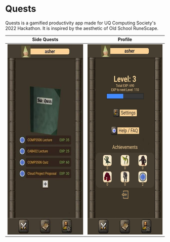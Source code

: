 
# Quests

Quests is a gamified productivity app made for UQ Computing Society's 2022 Hackathon. It is inspired by the aesthetic of Old School RuneScape.

Side Quests   |  Profile
:-------------------------:|:-------------------------:
<img src="screenshot_side_quests.jpg" width="302" height="600"> | <img src="screenshot_profile.jpg" width="302" height="600">
